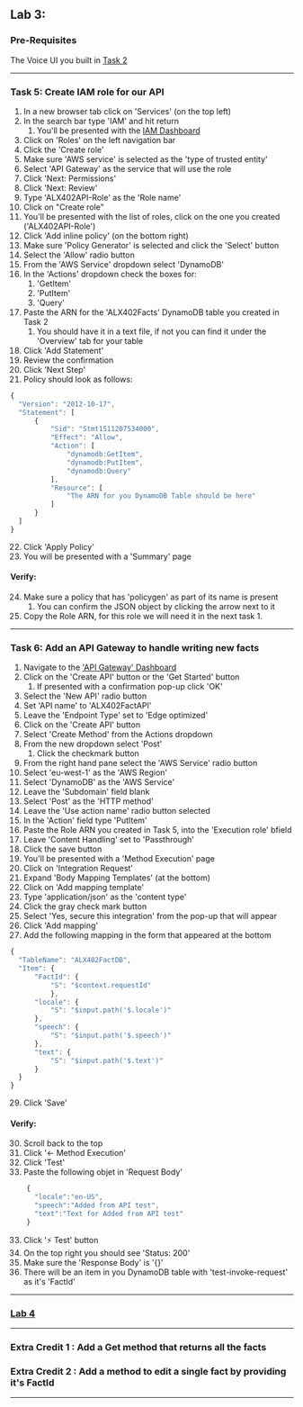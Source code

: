 ## Lab 3:
### Pre-Requisites

The Voice UI you built in
[Task 2](/Lab1.md#task-2-build-a-voice-ui)

--------

### Task 5: Create IAM role for our API
  1. In a new browser tab click on 'Services' (on the top left)
  2. In the search bar type 'IAM' and hit return
      1. You'll be presented with the [IAM Dashboard](https://console.aws.amazon.com/iam/home?region=eu-west-1#/home)
  3. Click on 'Roles' on the left navigation bar
  4. Click the 'Create role'
  5. Make sure 'AWS service' is selected as the 'type of trusted entity'
  6. Select 'API Gateway' as the service that will use the role
  7. Click 'Next: Permissions'
  8. Click 'Next: Review'
  9. Type 'ALX402API-Role' as the 'Role name'
  10. Click on "Create role"
  11. You'll be presented with the list of roles, click on the one you created ('ALX402API-Role')
  12. Click 'Add inline policy' (on the bottom right)
  13. Make sure 'Policy Generator' is selected and click the 'Select' button
  14. Select the 'Allow' radio button
  15. From the 'AWS Service' dropdown select 'DynamoDB'
  16. In the 'Actions' dropdown check the boxes for:
      1. 'GetItem'
      2. 'PutItem'
      3. 'Query'
  17. Paste the ARN for the 'ALX402Facts' DynamoDB table you created in Task 2
      1. You should have it in a text file, if not you can find it under the 'Overview' tab for your table
  18. Click 'Add Statement'
  19. Review the confirmation
  20. Click 'Next Step'
  21. Policy should look as follows:

  ```javascript
  {
    "Version": "2012-10-17",
    "Statement": [
        {
            "Sid": "Stmt1511207534000",
            "Effect": "Allow",
            "Action": [
                "dynamodb:GetItem",
                "dynamodb:PutItem",
                "dynamodb:Query"
            ],
            "Resource": [
                "The ARN for you DynamoDB Table should be here"
            ]
        }
    ]
  }
  ```

  22. Click 'Apply Policy'
  23. You will be presented with a 'Summary' page
#### Verify:
  24. Make sure a policy that has 'policygen' as part of its name is present
      1. You can confirm the JSON object by clicking the arrow next to it
  25. Copy the Role ARN, for this role we will need it in the next task
      1. 

--------

### Task 6: Add an API Gateway to handle writing new facts
  1. Navigate to the ['API Gateway' Dashboard](https://eu-west-1.console.aws.amazon.com/apigateway)
  2. Click on the 'Create API' button or the 'Get Started' button
      1. If presented with a confirmation pop-up click 'OK'
  3. Select the 'New API' radio button
  4. Set 'API name' to 'ALX402FactAPI'
  5. Leave the 'Endpoint Type' set to 'Edge optimized'
  6. Click on the 'Create API' button
  7. Select 'Create Method' from the Actions dropdown
  8. From the new dropdown select 'Post'
      1. Click the checkmark button
  10. From the right hand pane select the 'AWS Service' radio button
  11. Select 'eu-west-1' as the 'AWS Region'
  12. Select 'DynamoDB' as the 'AWS Service'
  13. Leave the 'Subdomain' field blank
  14. Select 'Post' as the 'HTTP method'
  15. Leave the 'Use action name' radio button selected
  16. In the 'Action' field type 'PutItem'
  17. Paste the Role ARN you created in Task 5, into the 'Execution role' bfield
  18. Leave 'Content Handling' set to 'Passthrough'
  19. Click the save button
  20. You'll be presented with a 'Method Execution' page
  21. Click on 'Integration Request'
  22. Expand 'Body Mapping Templates' (at the bottom)
  23. Click on 'Add mapping template'
  24. Type 'application/json' as the 'content type'
  25. Click the gray check mark button
  26. Select 'Yes, secure this integration' from the pop-up that will appear
  27. Click 'Add mapping'
  28. Add the following mapping in the form that appeared at the bottom

  ```javascript
  {
    "TableName": "ALX402FactDB",
    "Item": {
        "FactId": {
            "S": "$context.requestId"
            },
        "locale": {
            "S": "$input.path('$.locale')"
        },
        "speech": {
            "S": "$input.path('$.speech')"
        },
        "text": {
            "S": "$input.path('$.text')"
        }
    }
}
  ```

  29. Click 'Save'
#### Verify:
  30. Scroll back to the top
  31. Click '<- Method Execution'
  32. Click 'Test'
  33. Paste the following objet in 'Request Body'

```javascript
    {
      "locale":"en-US",
      "speech":"Added from API test",
      "text":"Text for Added from API test"
    }
```

  33. Click ':zap: Test' button
  34. On the top right you should see 'Status: 200'
  35. Make sure the 'Response Body' is '{}'
  36. There will be an item in you DynamoDB table with 'test-invoke-request' as it's 'FactId'

--------

### [Lab 4](/Lab4.md)

--------

### Extra Credit 1 : Add a Get method that returns all the facts  
### Extra Credit 2 : Add a method to edit a single fact by providing it's FactId

--------
